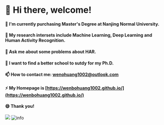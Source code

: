 # 👋 Hi there, welcome!
#### 🔭 I'm currently purchasing Master's Degree at Nanjing Normal University.
#### 🌱 My research intersets include Machine Learning, Deep Learning and Human Activity Recognition.
#### 💬 Ask me about some problems about HAR.
#### 👯 I want to find a better school to sutdy for my Ph.D.
#### 📫 How to contact me: wenohuang1002@outlook.com
#### ⚡ My Homepage is [https://wenbohuang1002.github.io/](https://wenbohuang1002.github.io/)
#### 😄 Thank you!
![](http://antzuhl.cn:4000/get/@wenbohuang1002.readme)
![info](https://github-readme-stats.vercel.app/api?username=wenbohuang1002&show_icons=true&count_private=true&hide=prs&theme=dark)

<!--
**wenbohuang1002/wenbohuang1002** is a ✨ _special_ ✨ repository because its `README.md` (this file) appears on your GitHub profile.

Here are some ideas to get you started:

- 🔭 I’m currently working on ...
- 🌱 I’m currently learning ...
- 👯 I’m looking to collaborate on ...
- 🤔 I’m looking for help with ...
- 💬 Ask me about ...
- 📫 How to reach me: ...
- 😄 Pronouns: ...
- ⚡ Fun fact: ...
-->
